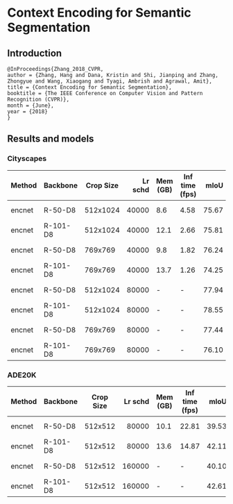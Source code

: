 # Context Encoding for Semantic Segmentation

## Introduction
```
@InProceedings{Zhang_2018_CVPR,
author = {Zhang, Hang and Dana, Kristin and Shi, Jianping and Zhang, Zhongyue and Wang, Xiaogang and Tyagi, Ambrish and Agrawal, Amit},
title = {Context Encoding for Semantic Segmentation},
booktitle = {The IEEE Conference on Computer Vision and Pattern Recognition (CVPR)},
month = {June},
year = {2018}
}
```

## Results and models

### Cityscapes
| Method | Backbone | Crop Size | Lr schd | Mem (GB) | Inf time (fps) | mIoU  | mIoU(ms+flip) |                                                                                                                                                                                                 download                                                                                                                                                                                                 |
|--------|----------|-----------|--------:|----------|----------------|------:|--------------:|----------------------------------------------------------------------------------------------------------------------------------------------------------------------------------------------------------------------------------------------------------------------------------------------------------------------------------------------------------------------------------------------------------|
| encnet | R-50-D8  | 512x1024  |   40000 |      8.6 |           4.58 | 75.67 |         77.08 | [model](https://download.openmmlab.com/mmsegmentation/v0.5/encnet/encnet_r50-d8_512x1024_40k_cityscapes/encnet_r50-d8_512x1024_40k_cityscapes_20200621_220958-68638a47.pth) &#124; [log](https://download.openmmlab.com/mmsegmentation/v0.5/encnet/encnet_r50-d8_512x1024_40k_cityscapes/encnet_r50-d8_512x1024_40k_cityscapes-20200621_220958.log.json)     |
| encnet | R-101-D8 | 512x1024  |   40000 |     12.1 |           2.66 | 75.81 |         77.21 | [model](https://download.openmmlab.com/mmsegmentation/v0.5/encnet/encnet_r101-d8_512x1024_40k_cityscapes/encnet_r101-d8_512x1024_40k_cityscapes_20200621_220933-35e0a3e8.pth) &#124; [log](https://download.openmmlab.com/mmsegmentation/v0.5/encnet/encnet_r101-d8_512x1024_40k_cityscapes/encnet_r101-d8_512x1024_40k_cityscapes-20200621_220933.log.json) |
| encnet | R-50-D8  | 769x769   |   40000 |      9.8 |           1.82 | 76.24 |         77.85 | [model](https://download.openmmlab.com/mmsegmentation/v0.5/encnet/encnet_r50-d8_769x769_40k_cityscapes/encnet_r50-d8_769x769_40k_cityscapes_20200621_220958-3bcd2884.pth) &#124; [log](https://download.openmmlab.com/mmsegmentation/v0.5/encnet/encnet_r50-d8_769x769_40k_cityscapes/encnet_r50-d8_769x769_40k_cityscapes-20200621_220958.log.json)         |
| encnet | R-101-D8 | 769x769   |   40000 |     13.7 |           1.26 | 74.25 |         76.25 | [model](https://download.openmmlab.com/mmsegmentation/v0.5/encnet/encnet_r101-d8_769x769_40k_cityscapes/encnet_r101-d8_769x769_40k_cityscapes_20200621_220933-2fafed55.pth) &#124; [log](https://download.openmmlab.com/mmsegmentation/v0.5/encnet/encnet_r101-d8_769x769_40k_cityscapes/encnet_r101-d8_769x769_40k_cityscapes-20200621_220933.log.json)     |
| encnet | R-50-D8  | 512x1024  |   80000 | -        | -              | 77.94 |         79.13 | [model](https://download.openmmlab.com/mmsegmentation/v0.5/encnet/encnet_r50-d8_512x1024_80k_cityscapes/encnet_r50-d8_512x1024_80k_cityscapes_20200622_003554-fc5c5624.pth) &#124; [log](https://download.openmmlab.com/mmsegmentation/v0.5/encnet/encnet_r50-d8_512x1024_80k_cityscapes/encnet_r50-d8_512x1024_80k_cityscapes-20200622_003554.log.json)     |
| encnet | R-101-D8 | 512x1024  |   80000 | -        | -              | 78.55 |         79.47 | [model](https://download.openmmlab.com/mmsegmentation/v0.5/encnet/encnet_r101-d8_512x1024_80k_cityscapes/encnet_r101-d8_512x1024_80k_cityscapes_20200622_003555-1de64bec.pth) &#124; [log](https://download.openmmlab.com/mmsegmentation/v0.5/encnet/encnet_r101-d8_512x1024_80k_cityscapes/encnet_r101-d8_512x1024_80k_cityscapes-20200622_003555.log.json) |
| encnet | R-50-D8  | 769x769   |   80000 | -        | -              | 77.44 |         78.72 | [model](https://download.openmmlab.com/mmsegmentation/v0.5/encnet/encnet_r50-d8_769x769_80k_cityscapes/encnet_r50-d8_769x769_80k_cityscapes_20200622_003554-55096dcb.pth) &#124; [log](https://download.openmmlab.com/mmsegmentation/v0.5/encnet/encnet_r50-d8_769x769_80k_cityscapes/encnet_r50-d8_769x769_80k_cityscapes-20200622_003554.log.json)         |
| encnet | R-101-D8 | 769x769   |   80000 | -        | -              | 76.10 |         76.97 | [model](https://download.openmmlab.com/mmsegmentation/v0.5/encnet/encnet_r101-d8_769x769_80k_cityscapes/encnet_r101-d8_769x769_80k_cityscapes_20200622_003555-470ef79d.pth) &#124; [log](https://download.openmmlab.com/mmsegmentation/v0.5/encnet/encnet_r101-d8_769x769_80k_cityscapes/encnet_r101-d8_769x769_80k_cityscapes-20200622_003555.log.json)     |

### ADE20K
| Method | Backbone | Crop Size | Lr schd | Mem (GB) | Inf time (fps) | mIoU  | mIoU(ms+flip) |                                                                                                                                                                                         download                                                                                                                                                                                         |
|--------|----------|-----------|--------:|----------|----------------|------:|--------------:|------------------------------------------------------------------------------------------------------------------------------------------------------------------------------------------------------------------------------------------------------------------------------------------------------------------------------------------------------------------------------------------|
| encnet | R-50-D8  | 512x512   |   80000 |     10.1 |          22.81 | 39.53 |         41.17 | [model](https://download.openmmlab.com/mmsegmentation/v0.5/encnet/encnet_r50-d8_512x512_80k_ade20k/encnet_r50-d8_512x512_80k_ade20k_20200622_042412-44b46b04.pth) &#124; [log](https://download.openmmlab.com/mmsegmentation/v0.5/encnet/encnet_r50-d8_512x512_80k_ade20k/encnet_r50-d8_512x512_80k_ade20k-20200622_042412.log.json)         |
| encnet | R-101-D8 | 512x512   |   80000 |     13.6 |          14.87 | 42.11 |         43.61 | [model](https://download.openmmlab.com/mmsegmentation/v0.5/encnet/encnet_r101-d8_512x512_80k_ade20k/encnet_r101-d8_512x512_80k_ade20k_20200622_101128-dd35e237.pth) &#124; [log](https://download.openmmlab.com/mmsegmentation/v0.5/encnet/encnet_r101-d8_512x512_80k_ade20k/encnet_r101-d8_512x512_80k_ade20k-20200622_101128.log.json)     |
| encnet | R-50-D8  | 512x512   |  160000 | -        | -              | 40.10 |         41.71 | [model](https://download.openmmlab.com/mmsegmentation/v0.5/encnet/encnet_r50-d8_512x512_160k_ade20k/encnet_r50-d8_512x512_160k_ade20k_20200622_101059-b2db95e0.pth) &#124; [log](https://download.openmmlab.com/mmsegmentation/v0.5/encnet/encnet_r50-d8_512x512_160k_ade20k/encnet_r50-d8_512x512_160k_ade20k-20200622_101059.log.json)     |
| encnet | R-101-D8 | 512x512   |  160000 | -        | -              | 42.61 |         44.01 | [model](https://download.openmmlab.com/mmsegmentation/v0.5/encnet/encnet_r101-d8_512x512_160k_ade20k/encnet_r101-d8_512x512_160k_ade20k_20200622_073348-7989641f.pth) &#124; [log](https://download.openmmlab.com/mmsegmentation/v0.5/encnet/encnet_r101-d8_512x512_160k_ade20k/encnet_r101-d8_512x512_160k_ade20k-20200622_073348.log.json) |
